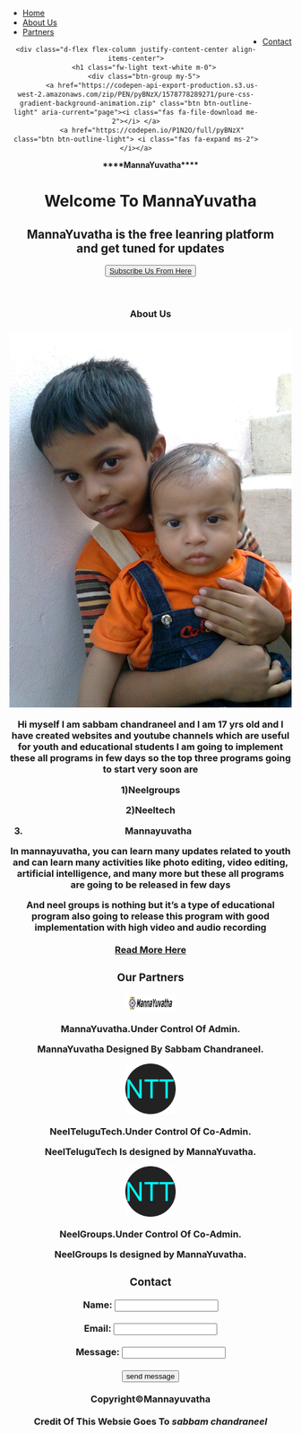 ﻿
<head>
<title>
Sabbam Chandraneel
</title>
</head>
<link rel="stylesheet" type="text/css" href="project.css" media="screen">
<ul>
  <li><a  class="active" href="#home">Home</a></li>
  <li><a href="#about">About Us</a></li>
  <li><a href="#partners">Partners</a></li>
  <li style="float:right"><a  href="#contact">Contact</a></li>
</ul> 
<header>
<div class="d-flex flex-column justify-content-center w-100 h-100">

	<div class="d-flex flex-column justify-content-center align-items-center">
		<h1 class="fw-light text-white m-0">
		<div class="btn-group my-5">
			<a href="https://codepen-api-export-production.s3.us-west-2.amazonaws.com/zip/PEN/pyBNzX/1578778289271/pure-css-gradient-background-animation.zip" class="btn btn-outline-light" aria-current="page"><i class="fas fa-file-download me-2"></i> </a>
			<a href="https://codepen.io/P1N2O/full/pyBNzX" class="btn btn-outline-light"> <i class="fas fa-expand ms-2"></i></a>
		
		

</div>
<header>
<hgroup>
<b>****MannaYuvatha****</b><br/>
<h1>Welcome To MannaYuvatha</h1>
<H2>MannaYuvatha is the free leanring platform <br>and get tuned for updates</h2>
<button><a href="https://www.youtube.com/channel/UCrFcMhBZqQWAlWLWTIyH5-A"> Subscribe Us From Here</a></button>
</hgroup>
</header>
<style>

</style>
<body>
<section>
<article>
<div class="about" id="about">
<h1>About Us<br><br>
<img src="h7.jpg">
<p>Hi myself I am sabbam chandraneel and I am 17 yrs old and I have created websites and youtube channels which are useful for youth and educational students I am going to implement these all programs in few days so the top three programs going to start very soon are<br>

1)Neelgroups<br>

2)Neeltech<br>

3) Mannayuvatha<br>

In mannayuvatha, you can learn many updates related to youth and can learn many activities like photo editing, video editing, artificial intelligence, and many more but these all programs are going to be released in few days

And neel groups is nothing but it’s a type of educational program also going to release this program with good implementation with high video and audio recording<br/><br/>
<a href="https://mannayuvatha.blogspot.com/p/about-us.html">Read More Here</a>
</p>

<div class="partners" id="partners">
<h1><b>Our Partners</b></h1>
 <div class="container">
  <img src="h9.png" alt="MannaYuvatha" style="width:90px">
  <p><span>MannaYuvatha.</span>Under Control Of Admin.</p>
  <p>MannaYuvatha Designed By Sabbam Chandraneel.</p>
</div>

<div class="container">
  <img src="h8.png" alt="NeelTeluguTech" style="width:90px">
  <p><span >NeelTeluguTech.</span>Under Control Of Co-Admin.</p>
  <p>NeelTeluguTech Is designed by MannaYuvatha.</p>
</div> 

<div class="container">
  <img src="h8.png" alt="NeelGroups" style="width:90px">
  <p><span >NeelGroups.</span>Under Control Of Co-Admin.</p>
  <p>NeelGroups Is designed by MannaYuvatha.</p>
</div>
<div class="form" id="contact">
<h1>Contact</h1>
<form action="https://formsubmit.co/sabbam2004@gmail.com" method="POST">
<input type="hidden" name="_autoresponse" value="Mesaage From NeelWeb1">
<input type="hidden" name="_subject" value="message from MannaYuvatha!">
<form>
	<b>Name</b>: <b><input type="text" name="name" required/></b><br/><br/>
	<b>Email</b>: <input type="email" name="mail" required/><br/><br/>	
	<b>Message</b>: <input type="text" name="message" required/><br/><br/>
	<button>send message</button>

</form>

<br/>
<footer>
Copyright©<b>Mannayuvatha</b><br/><br/>
Credit Of This Websie Goes To <i><b>sabbam chandraneel</b></i>
</footer>

